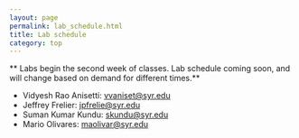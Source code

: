```yaml
---
layout: page
permalink: lab_schedule.html
title: Lab schedule
category: top
---
```


** Labs begin the second week of classes. Lab schedule coming soon, and will change based on demand for different times.**

* Vidyesh Rao Anisetti: <vvaniset@syr.edu>
* Jeffrey Frelier: <jpfrelie@syr.edu>
* Suman Kumar Kundu: <skundu@syr.edu> 
* Mario Olivares: <maolivar@syr.edu>

<!--

| **Section**    | **Instructor** | **Time** |
|:----------:|:-------------:|:----:|
|M024|Saumik Banerjee 		 |Monday 8:00AM-9:20AM |
|M003|Saumik Banerjee		 |Monday 9:30AM-10:50AM |
|M004|Saumik Banerjee		 |Monday 11:00AM-12:20PM |
|M005|Saumik Banerjee		 |Monday 12:45PM-2:05PM |
|M006|Vidyesh Rao Anisetti       |Monday 2:15PM-3:35PM |
|M007|Vidyesh Rao Anisetti	 |Monday 3:45PM-5:05PM |
|M008|Vidyesh Rao Anisetti	 |Monday 5:15PM-6:35PM |
|M009|Fang Wang		 |Monday 6:45PM-8:05PM |
|M010|Fang Wang		 |Monday 8:15PM-9:35PM |
|M027|Vidyesh Rao Anisetti	 |Tuesday 3:30PM-4:50PM |
|M028|Jeffrey Frelier   		 |Tuesday 5:00PM-6:20PM |
|M029|Jeffrey Frelier   		 |Tuesday 6:30PM-7:50PM |
|M030|Jeffrey Frelier   		 |Tuesday 8:00PM-9:20PM |
|M025|Suman Kundu           	 |Wednesday 8:00AM-9:20AM |
|M011|Suman Kundu		 |Wednesday 9:30AM-10:50AM |
|M012|Mario Olivares  	 	 |Wednesday 11:00AM-12:20PM |
|M013|Mario Olivares             |Wednesday 12:45PM-2:05PM |
|M014|Manu Mannatil		 |Wednesday 2:15PM-3:35PM |
|M015|Mario Olivares		 |Wednesday 3:45PM-5:05PM |
|M016|Fang Wang		 |Wednesday 5:15PM-6:35PM |
|M017|Fang Wang 		 |Wednesday 6:45PM-8:05PM |
|M018|Manu Mannatil	   	 |Wednesday 8:15PM-9:35PM |
|M019|Pan Dong			 |Thursday 5:00PM-6:20PM |
|M020|Pan Dong     		 |Thursday 6:30PM-7:50PM |
|M031|Jeffrey Frelier                 |Thursday 8:00PM-9:20PM |
|M026|Suman Kundu          	 |Friday 8:00AM-9:20AM |
|M021|Pan Dong                	 |Friday 9:30AM-10:50AM |
|M022|Pan Dong  		 |Friday 11:00AM-12:20PM |
|M023|Mario Olivares 		 |Friday 12:45PM-2:05PM |

-->
